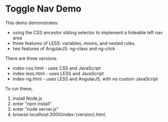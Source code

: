 # Toggle Nav Demo

This demo demonstrates:

* using the CSS ancestor sibling selector
  to implement a hideable left nav area
* three features of LESS:
  variables, mixins, and nested rules.
* two features of AngularJS:
  ng-class and ng-click

There are three versions.

* index-css.html - uses CSS and JavaScript
* index-less.html - uses LESS and JavaScript
* index-ng.html - uses LESS and AngularJS, with no custom JavaScript

To run these,

1. install Node.js
1. enter "npm install"
1. enter "node server.js"
1. browse localhost:3000/index-{version}.html.
